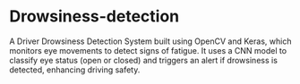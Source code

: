 # Drowsiness-detection
A Driver Drowsiness Detection System built using OpenCV and Keras, which monitors eye movements to detect signs of fatigue. It uses a CNN model to classify eye status (open or closed) and triggers an alert if drowsiness is detected, enhancing driving safety.

